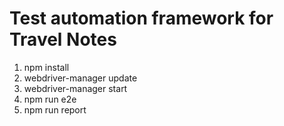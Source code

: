 # Test automation framework for Travel Notes

1. npm install
2. webdriver-manager update
3. webdriver-manager start
4. npm run e2e
5. npm run report
